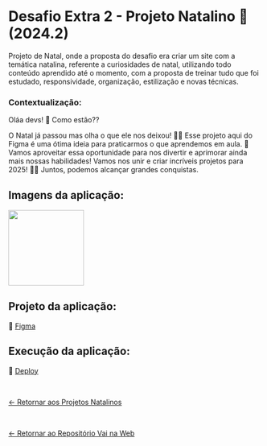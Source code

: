 # Desafio Extra 2 - Projeto Natalino 🎅(2024.2)

Projeto de Natal, onde a proposta do desafio era criar um site com a temática natalina, referente a curiosidades de natal, utilizando todo conteúdo aprendido até o momento, com a proposta de treinar tudo que foi estudado, responsividade, organização, estilização e novas técnicas.

### Contextualização:

Oláa devs! 🌟 Como estão??    

O Natal já passou mas olha o que ele nos deixou! 🎅🎄 
Esse projeto aqui do Figma é uma ótima ideia para praticarmos o que aprendemos em aula. 🚀 
Vamos aproveitar essa oportunidade para nos divertir e aprimorar ainda mais nossas habilidades!
Vamos nos unir e criar incríveis projetos para 2025! 💪🚀 
Juntos, podemos alcançar grandes conquistas.

## Imagens da aplicação:

<div align="left">
 <img src="" height="150" />
</div>

## Projeto da aplicação:

📌 [Figma](https://www.figma.com/design/yoLyVEpui0ttcMZQxKxlIs/Desafio-Natal?node-id=0-1&p=f&t=y1BIFLo8Wyjitftd-0)

## Execução da aplicação:

📌 [Deploy]()

 <br>
 
[<- Retornar aos Projetos Natalinos ](https://github.com/GilvanPOliveira/VaiNaWeb/tree/main/ProjetoNatal)

 <br>
 
[<- Retornar ao Repositório Vai na Web](https://github.com/GilvanPOliveira/VaiNaWeb)




